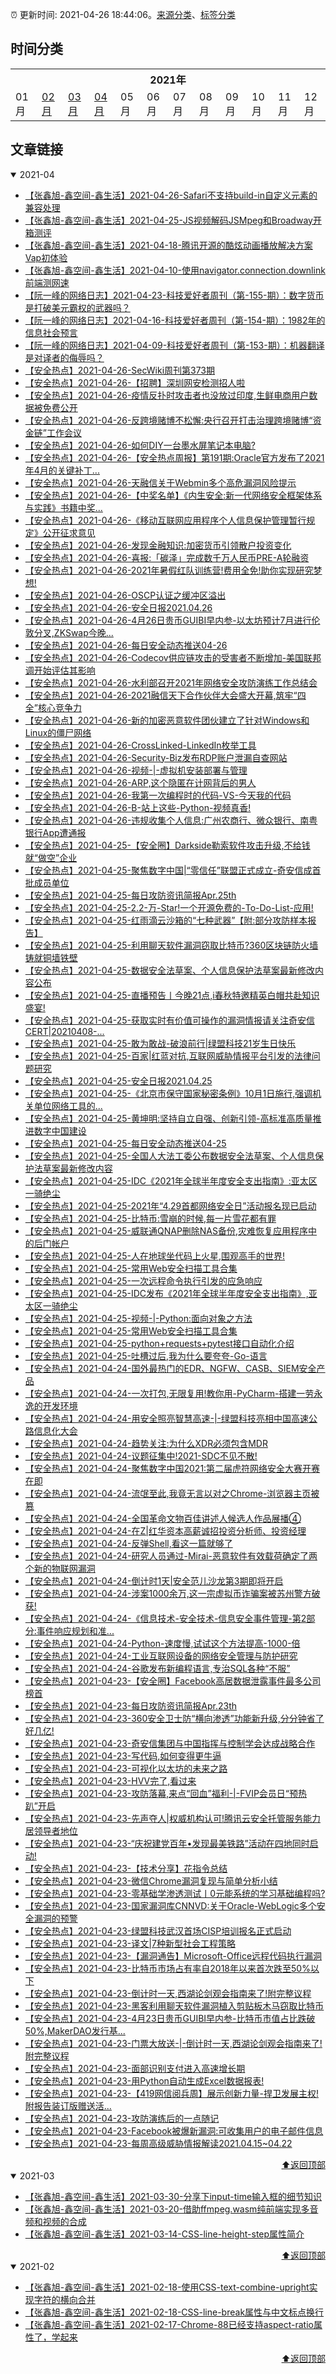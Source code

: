 :alarm_clock: 更新时间: 2021-04-26 18:44:06。[来源分类](./README.md)、[标签分类](./TAGS.md)

## 时间分类

<table>

<tr>
<th colspan="12">2021年</th>
</tr>
<tr>
<td>01月</td>
<td><a href="#2021-02">02月</a></td>
<td><a href="#2021-03">03月</a></td>
<td><a href="#2021-04">04月</a></td>
<td>05月</td>
<td>06月</td>
<td>07月</td>
<td>08月</td>
<td>09月</td>
<td>10月</td>
<td>11月</td>
<td>12月</td>
</tr>

</table>

## 文章链接

<details open>
<summary id="2021-04">
 2021-04
</summary>


- [【张鑫旭-鑫空间-鑫生活】2021-04-26-Safari不支持build-in自定义元素的兼容处理](https://www.zhangxinxu.com/wordpress/2021/04/safari-buildin-custom-element-polyfill/) 
- [【张鑫旭-鑫空间-鑫生活】2021-04-25-JS视频解码JSMpeg和Broadway开箱测评](https://www.zhangxinxu.com/wordpress/2021/04/js-video-decode-jsmpeg-broadway/) 
- [【张鑫旭-鑫空间-鑫生活】2021-04-18-腾讯开源的酷炫动画播放解决方案Vap初体验](https://www.zhangxinxu.com/wordpress/2021/04/tencent-vap-%e8%a7%86%e9%a2%91%e5%8a%a8%e7%94%bb/) 
- [【张鑫旭-鑫空间-鑫生活】2021-04-10-使用navigator.connection.downlink前端测网速](https://www.zhangxinxu.com/wordpress/2021/04/navigator-connection-downlink/) 
- [【阮一峰的网络日志】2021-04-23-科技爱好者周刊（第-155-期）：数字货币是打破美元霸权的武器吗？](http://www.ruanyifeng.com/blog/2021/04/weekly-issue-155.html) 
- [【阮一峰的网络日志】2021-04-16-科技爱好者周刊（第-154-期）：1982年的信息社会预言](http://www.ruanyifeng.com/blog/2021/04/weekly-issue-154.html) 
- [【阮一峰的网络日志】2021-04-09-科技爱好者周刊（第-153-期）：机器翻译是对译者的侮辱吗？](http://www.ruanyifeng.com/blog/2021/04/weekly-issue-153.html) 
- [【安全热点】2021-04-26-SecWiki周刊第373期](https://sec.thief.one/article_content?a_id=e5910f09365aca6eca08b86376c0802a) 
- [【安全热点】2021-04-26-【招聘】深圳网安检测招人啦](https://sec.thief.one/article_content?a_id=ad9c35657942c0f0944282a1eb808621) 
- [【安全热点】2021-04-26-疫情反扑时攻击者也没放过印度,生鲜电商用户数据被免费公开](https://sec.thief.one/article_content?a_id=778797bdbb1c9d668481b04f869a5214) 
- [【安全热点】2021-04-26-反跨境赌博不松懈:央行召开打击治理跨境赌博“资金链”工作会议](https://sec.thief.one/article_content?a_id=c3632191e234bb87241154e906f8ab46) 
- [【安全热点】2021-04-26-如何DIY一台墨水屏笔记本电脑?](https://sec.thief.one/article_content?a_id=44cec4bc5d14ef9948661ef4c2af147f) 
- [【安全热点】2021-04-26-【安全热点周报】第191期:Oracle官方发布了2021年4月的关键补丁...](https://sec.thief.one/article_content?a_id=65015964a562f4ed6108ef8831a041e2) 
- [【安全热点】2021-04-26-天融信关于Webmin多个高危漏洞风险提示](https://sec.thief.one/article_content?a_id=5d5095a97a77ebfa4fa15935cf18c062) 
- [【安全热点】2021-04-26-【中奖名单】《内生安全:新一代网络安全框架体系与实践》书籍中奖...](https://sec.thief.one/article_content?a_id=c46aa10002f96c9806b5892cde80b91e) 
- [【安全热点】2021-04-26-《移动互联网应用程序个人信息保护管理暂行规定》公开征求意见](https://sec.thief.one/article_content?a_id=e85eb65bc8a1e92483253a95abffe069) 
- [【安全热点】2021-04-26-发现金融知识:加密货币引领散户投资变化](https://sec.thief.one/article_content?a_id=11440fb6069ea09d3b091f91bf11b249) 
- [【安全热点】2021-04-26-喜报:「碳泽」完成数千万人民币PRE-A轮融资](https://sec.thief.one/article_content?a_id=a9f0bffce2b6769d45dafac6cf30242d) 
- [【安全热点】2021-04-26-2021年暑假红队训练营!费用全免!助你实现研究梦想!](https://sec.thief.one/article_content?a_id=e97b9cc60c3556e3f54d80a1a92d2272) 
- [【安全热点】2021-04-26-OSCP认证之缓冲区溢出](https://sec.thief.one/article_content?a_id=78bfe9a1a1864ba0a9b8a05d50c687e9) 
- [【安全热点】2021-04-26-安全日报2021.04.26](https://sec.thief.one/article_content?a_id=ac7638b140dc78de8f43dff38eefede5) 
- [【安全热点】2021-04-26-4月26日贵币GUIBI早内参-以太坊预计7月进行伦敦分叉,ZKSwap今晚...](https://sec.thief.one/article_content?a_id=c86f2e21b26d0db1818274b3c44dcf15) 
- [【安全热点】2021-04-26-每日安全动态推送04-26](https://sec.thief.one/article_content?a_id=e7202f23db7e50b7507364f6d4f9aa60) 
- [【安全热点】2021-04-26-Codecov供应链攻击的受害者不断增加-美国联邦调开始评估其影响](https://sec.thief.one/article_content?a_id=b839265063ee04961758e2968ff31a95) 
- [【安全热点】2021-04-26-水利部召开2021年网络安全攻防演练工作总结会](https://sec.thief.one/article_content?a_id=e999db1d9dbb61e96ebc3ce4c803a965) 
- [【安全热点】2021-04-26-2021融信天下合作伙伴大会盛大开幕,筑牢“四全”核心竞争力](https://sec.thief.one/article_content?a_id=e8fc37a48ec5b8e72b880f8f69316338) 
- [【安全热点】2021-04-26-新的加密恶意软件团伙建立了针对Windows和Linux的僵尸网络](https://sec.thief.one/article_content?a_id=0890bc3a664a41569ae74c065d65693d) 
- [【安全热点】2021-04-26-CrossLinked-LinkedIn枚举工具](https://sec.thief.one/article_content?a_id=b6d358f2ede861550b1c5c68eff3a866) 
- [【安全热点】2021-04-26-Security-Biz发布RDP账户泄漏自查网站](https://sec.thief.one/article_content?a_id=e11d5d96dc61ed252d78dc5fe0c9583e) 
- [【安全热点】2021-04-26-视频-|-虚拟机安装部署与管理](https://sec.thief.one/article_content?a_id=7ec5df06761b11be2ea8ec5e425cac5c) 
- [【安全热点】2021-04-26-ARP,这个隐匿在计网背后的男人](https://sec.thief.one/article_content?a_id=7ecedc7e8cfc0b6c84525db0fce38aac) 
- [【安全热点】2021-04-26-我第一次编程时的代码-VS-今天我的代码](https://sec.thief.one/article_content?a_id=31314de3bd3d467b991d7865fccc032e) 
- [【安全热点】2021-04-26-B-站上这些-Python-视频真香!](https://sec.thief.one/article_content?a_id=263a099b83fc6cc3a3ee2c7f813fc468) 
- [【安全热点】2021-04-26-违规收集个人信息:广州农商行、微众银行、南粤银行App遭通报](https://sec.thief.one/article_content?a_id=b3def54376ec03669859c2e26783fe75) 
- [【安全热点】2021-04-25-【安全圈】Darkside勒索软件攻击升级,不给钱就“做空”企业](https://sec.thief.one/article_content?a_id=48580c1ed8d71e068d57c90a0d770a18) 
- [【安全热点】2021-04-25-聚焦数字中国|“零信任”联盟正式成立-奇安信成首批成员单位](https://sec.thief.one/article_content?a_id=14f8f592565fe3426d5a7699a73c9354) 
- [【安全热点】2021-04-25-每日攻防资讯简报Apr.25th](https://sec.thief.one/article_content?a_id=d20c8b619463ec0f68d61637591aac31) 
- [【安全热点】2021-04-25-2.2-万-Star!一个开源免费的-To-Do-List-应用!](https://sec.thief.one/article_content?a_id=b860ee04507f59abec57162a61f96d84) 
- [【安全热点】2021-04-25-红雨滴云沙箱的“七种武器”【附:部分攻防样本报告】](https://sec.thief.one/article_content?a_id=ee000abbc841f56e3e933a77d983f2c7) 
- [【安全热点】2021-04-25-利用聊天软件漏洞窃取比特币?360区块链防火墙铸就铜墙铁壁](https://sec.thief.one/article_content?a_id=6e42558b4a8431d5d31d5ab99d965c31) 
- [【安全热点】2021-04-25-数据安全法草案、个人信息保护法草案最新修改内容公布](https://sec.thief.one/article_content?a_id=f24bd0ea2f809d375e9a796b9bf5c0e1) 
- [【安全热点】2021-04-25-直播预告丨今晚21点,i春秋特邀精英白帽共赴知识盛宴!](https://sec.thief.one/article_content?a_id=a3125ff590095b945dc91db78b07f1fa) 
- [【安全热点】2021-04-25-获取实时有价值可操作的漏洞情报请关注奇安信CERT|20210408-...](https://sec.thief.one/article_content?a_id=8049940d223bb059e8c412a659055647) 
- [【安全热点】2021-04-25-敢为敢战-破浪前行|绿盟科技21岁生日快乐](https://sec.thief.one/article_content?a_id=61de0ccd6b89b62ce901fe4e2cb9ff29) 
- [【安全热点】2021-04-25-百家|红蓝对抗,互联网威胁情报平台引发的法律问题研究](https://sec.thief.one/article_content?a_id=aa951f982b54ea4c16d9e7e16037edf1) 
- [【安全热点】2021-04-25-安全日报2021.04.25](https://sec.thief.one/article_content?a_id=f0e404b83547598bdda27692a08387fa) 
- [【安全热点】2021-04-25-《北京市保守国家秘密条例》10月1日施行,强调机关单位网络工具的...](https://sec.thief.one/article_content?a_id=365f0dbf2b1d57e9826cc211c59f6ada) 
- [【安全热点】2021-04-25-黄坤明:坚持自立自强、创新引领-高标准高质量推进数字中国建设](https://sec.thief.one/article_content?a_id=149747b1d2c019aff5ae0fbc89d52615) 
- [【安全热点】2021-04-25-每日安全动态推送04-25](https://sec.thief.one/article_content?a_id=0f2368e6c2db27115b5bed38d00961dd) 
- [【安全热点】2021-04-25-全国人大法工委公布数据安全法草案、个人信息保护法草案最新修改内容](https://sec.thief.one/article_content?a_id=445ef418ebcfb350edc75b1f17905216) 
- [【安全热点】2021-04-25-IDC《2021年全球半年度安全支出指南》:亚太区一骑绝尘](https://sec.thief.one/article_content?a_id=bb7c4779d216a05e31eb4a85243bf602) 
- [【安全热点】2021-04-25-2021年“4.29首都网络安全日”活动报名现已启动](https://sec.thief.one/article_content?a_id=0c6a12c03f3aa522d9b302297c2217e3) 
- [【安全热点】2021-04-25-比特币:雪崩的时候,每一片雪花都有罪](https://sec.thief.one/article_content?a_id=8cd29f3bcbe2c265d7b86ba52af666c5) 
- [【安全热点】2021-04-25-威联通Q​​NAP删除NAS备份,灾难恢复应用程序中的后门帐户](https://sec.thief.one/article_content?a_id=f3389e79b25a126ae458867d9905fa71) 
- [【安全热点】2021-04-25-人在地球坐代码上火星,围观高手的世界!](https://sec.thief.one/article_content?a_id=de4801c9180af82b5c012b50a7ec9f52) 
- [【安全热点】2021-04-25-常用Web安全扫描工具合集](https://sec.thief.one/article_content?a_id=7cba3000dc0e5bb44939fb3dca83ad73) 
- [【安全热点】2021-04-25-一次远程命令执行引发的应急响应](https://sec.thief.one/article_content?a_id=801c5f5f3072b55c8192e9d7728689c9) 
- [【安全热点】2021-04-25-IDC发布《2021年全球半年度安全支出指南》,亚太区一骑绝尘](https://sec.thief.one/article_content?a_id=e4f914205f4a0c64740d2ed1fd78b6f8) 
- [【安全热点】2021-04-25-视频-|-Python:面向对象之方法](https://sec.thief.one/article_content?a_id=c6e39f4e4ab38f219a5e9432fb3a3d2b) 
- [【安全热点】2021-04-25-常用Web安全扫描工具合集](https://sec.thief.one/article_content?a_id=1c7f760eab2fae3134f0502c9949be7e) 
- [【安全热点】2021-04-25-python+requests+pytest接口自动化介绍](https://sec.thief.one/article_content?a_id=62728043ac04088927640adaf76a8cf1) 
- [【安全热点】2021-04-25-吐槽过后,我为什么要夸夸-Go-语言](https://sec.thief.one/article_content?a_id=94063e980f6be2f7f1beff825f20fb2c) 
- [【安全热点】2021-04-24-国外最热门的EDR、NGFW、CASB、SIEM安全产品](https://sec.thief.one/article_content?a_id=469245c8997a6736bce49a005563abb1) 
- [【安全热点】2021-04-24-一次打包,无限复用!教你用-PyCharm-搭建一劳永逸的开发环境](https://sec.thief.one/article_content?a_id=30dc61dd2a26b47924ed1d96c18a2600) 
- [【安全热点】2021-04-24-用安全照亮智慧高速-|-绿盟科技亮相中国高速公路信息化大会](https://sec.thief.one/article_content?a_id=e2228d5c5f3f4af1ba48bd46c8908a08) 
- [【安全热点】2021-04-24-趋势关注:为什么XDR必须包含MDR](https://sec.thief.one/article_content?a_id=a9311a93dfc2b8558d833ddb3db511d2) 
- [【安全热点】2021-04-24-议题征集中!2021-SDC不见不散!](https://sec.thief.one/article_content?a_id=767f406cda735de4617907c829ad9cd6) 
- [【安全热点】2021-04-24-聚焦数字中国2021:第二届虎符网络安全大赛开赛在即](https://sec.thief.one/article_content?a_id=567326b6aab0581875a989f039d7630b) 
- [【安全热点】2021-04-24-流氓至此,我竟无言以对之Chrome-浏览器主页被篡](https://sec.thief.one/article_content?a_id=907c1837cdac8025a2d0b7ecfe3231e6) 
- [【安全热点】2021-04-24-全国革命文物百佳讲述人候选人作品展播④](https://sec.thief.one/article_content?a_id=89df0c272782038d2d2414b16c6c8a61) 
- [【安全热点】2021-04-24-在Z|红华资本高薪诚招投资分析师、投资经理](https://sec.thief.one/article_content?a_id=f440416fb6ce895445eadd53cb54f662) 
- [【安全热点】2021-04-24-反弹Shell,看这一篇就够了](https://sec.thief.one/article_content?a_id=21ed394b17c09888c4aabf7c3c0e64f6) 
- [【安全热点】2021-04-24-研究人员通过-Mirai-恶意软件有效载荷确定了两个新的物联网漏洞](https://sec.thief.one/article_content?a_id=5d6ff53bf010fed2c403daf395d16825) 
- [【安全热点】2021-04-24-倒计时1天|安全范儿沙龙第3期即将开启](https://sec.thief.one/article_content?a_id=360b785850652adb1f24312beb84a031) 
- [【安全热点】2021-04-24-涉案1000余万,这一宗虚拟币诈骗案被苏州警方破获!](https://sec.thief.one/article_content?a_id=5bb2889ca2e071daaf89310170a20f37) 
- [【安全热点】2021-04-24-《信息技术-安全技术-信息安全事件管理-第2部分:事件响应规划和准...](https://sec.thief.one/article_content?a_id=d39b36b27dbd2e22e9541a9ea70c4215) 
- [【安全热点】2021-04-24-Python-速度慢,试试这个方法提高-1000-倍](https://sec.thief.one/article_content?a_id=2117fad0840aea866fcc430671cc38e5) 
- [【安全热点】2021-04-24-工业互联网设备的网络安全管理与防护研究](https://sec.thief.one/article_content?a_id=b26ce2da53c39c083d7fadd6adc40729) 
- [【安全热点】2021-04-24-谷歌发布新编程语言,专治SQL各种“不服”](https://sec.thief.one/article_content?a_id=8cf430cdf26cfbde6f5b26ff5d6a3a1f) 
- [【安全热点】2021-04-23-【安全圈】Facebook高居数据泄露事件最多公司榜首](https://sec.thief.one/article_content?a_id=11441c958d92ff23d7bf77d02a617714) 
- [【安全热点】2021-04-23-每日攻防资讯简报Apr.23th](https://sec.thief.one/article_content?a_id=35569e14910030ba915d8f3ce720ad0b) 
- [【安全热点】2021-04-23-360安全卫士防“横向渗透”功能新升级,分分钟省了好几亿!](https://sec.thief.one/article_content?a_id=36a5cbd4fb50549122dfb472122c3843) 
- [【安全热点】2021-04-23-奇安信集团与中国指挥与控制学会达成战略合作](https://sec.thief.one/article_content?a_id=0944d6b033a854cdcaf844c536920e46) 
- [【安全热点】2021-04-23-写代码,如何变得更牛逼](https://sec.thief.one/article_content?a_id=f6a33e9e786e366ced1a4127366d2f9f) 
- [【安全热点】2021-04-23-可视化以太坊的未来之路](https://sec.thief.one/article_content?a_id=17225d69ded7111c0b7d4920b851db2b) 
- [【安全热点】2021-04-23-HVV完了,看过来](https://sec.thief.one/article_content?a_id=208479c0ffa7469049fa41cd59cd3bf5) 
- [【安全热点】2021-04-23-攻防落幕,来点“回血”福利-|-FVIP会员日“预热趴”开启](https://sec.thief.one/article_content?a_id=70350bda164e6799a1f434e45401a7fe) 
- [【安全热点】2021-04-23-先声夺人|权威机构认可!腾讯云安全托管服务能力居领导者地位](https://sec.thief.one/article_content?a_id=671a67015dcbb0ef004ac128d8270375) 
- [【安全热点】2021-04-23-“庆祝建党百年•发现最美铁路”活动在四地同时启动!](https://sec.thief.one/article_content?a_id=8eab32de9956eff98dc8d31a47c82473) 
- [【安全热点】2021-04-23-【技术分享】花指令总结](https://sec.thief.one/article_content?a_id=3d90555673a5d723809de15a9c19d59d) 
- [【安全热点】2021-04-23-微信Chrome漏洞复现与简单分析小结](https://sec.thief.one/article_content?a_id=c305b72b74312138b2840b9f8701dc8b) 
- [【安全热点】2021-04-23-零基础学渗透测试丨0元能系统的学习基础编程吗?](https://sec.thief.one/article_content?a_id=b19ecb3859e07db6dcbbadd2d9c0cbae) 
- [【安全热点】2021-04-23-国家漏洞库CNNVD:关于Oracle-WebLogic多个安全漏洞的预警](https://sec.thief.one/article_content?a_id=0d88bf9e3dd212d66902b07637e9a3ea) 
- [【安全热点】2021-04-23-绿盟科技武汉首场CISP培训报名正式启动](https://sec.thief.one/article_content?a_id=df5375a10faa598c2fc3fc5962301b78) 
- [【安全热点】2021-04-23-译文|7种新型社会工程策略](https://sec.thief.one/article_content?a_id=6b935fb19c6f3199514b5bc1e78cac95) 
- [【安全热点】2021-04-23-【漏洞通告】Microsoft-Office远程代码执行漏洞](https://sec.thief.one/article_content?a_id=77db954b08462febfb90ed8d711d4589) 
- [【安全热点】2021-04-23-比特币市场占有率自2018年以来首次跌至50%以下](https://sec.thief.one/article_content?a_id=87cee3ab821dee417e4c00a0a3824680) 
- [【安全热点】2021-04-23-倒计时一天,西湖论剑观会指南来了!附完整议程](https://sec.thief.one/article_content?a_id=5387a409c7ff5b9c7d7cf7d57368469c) 
- [【安全热点】2021-04-23-黑客利用聊天软件漏洞植入剪贴板木马窃取比特币](https://sec.thief.one/article_content?a_id=fc1082c1c4a1d6371499f0a28ff1ee48) 
- [【安全热点】2021-04-23-4月23日贵币GUIBI早内参-比特币市值占比跌破50%,MakerDAO发行基...](https://sec.thief.one/article_content?a_id=5fe201cd57e664a02a385e9914787d24) 
- [【安全热点】2021-04-23-门票大放送-|-倒计时一天,西湖论剑观会指南来了!附完整议程](https://sec.thief.one/article_content?a_id=d1a3d27b94eb55074f6a22d8b721a97a) 
- [【安全热点】2021-04-23-面部识别支付进入高速增长期](https://sec.thief.one/article_content?a_id=6438fcda5104f167faa8985befce12a0) 
- [【安全热点】2021-04-23-用Python自动生成Excel数据报表!](https://sec.thief.one/article_content?a_id=8e6248454abbf243912901ab9c30558b) 
- [【安全热点】2021-04-23-【419网信阅兵周】展示创新力量-捍卫发展主权!附报告装订版赠送活...](https://sec.thief.one/article_content?a_id=333b151e2026b0e634621997f3b467b1) 
- [【安全热点】2021-04-23-攻防演练后的一点随记](https://sec.thief.one/article_content?a_id=abd5c371a4ac7053e1c5acd60819407d) 
- [【安全热点】2021-04-23-Facebook被爆新漏洞:可收集用户的电子邮件信息](https://sec.thief.one/article_content?a_id=9b139623fd8a1cc23915f0effbff9299) 
- [【安全热点】2021-04-23-每周高级威胁情报解读2021.04.15~04.22](https://sec.thief.one/article_content?a_id=e73995c1ff02ce9680f3ece893a2fa24) 

<div align="right"><a href="#时间分类">⬆返回顶部</a></div>
</details>

<details open>
<summary id="2021-03">
 2021-03
</summary>


- [【张鑫旭-鑫空间-鑫生活】2021-03-30-分享下input-time输入框的细节知识](https://www.zhangxinxu.com/wordpress/2021/03/input-time/) 
- [【张鑫旭-鑫空间-鑫生活】2021-03-20-借助ffmpeg.wasm纯前端实现多音频和视频的合成](https://www.zhangxinxu.com/wordpress/2021/03/ffmpeg-wasm-audio-video-merge/) 
- [【张鑫旭-鑫空间-鑫生活】2021-03-14-CSS-line-height-step属性简介](https://www.zhangxinxu.com/wordpress/2021/03/css-line-height-step/) 

<div align="right"><a href="#时间分类">⬆返回顶部</a></div>
</details>

<details open>
<summary id="2021-02">
 2021-02
</summary>


- [【张鑫旭-鑫空间-鑫生活】2021-02-18-使用CSS-text-combine-upright实现字符的横向合并](https://www.zhangxinxu.com/wordpress/2021/02/css-text-combine-upright/) 
- [【张鑫旭-鑫空间-鑫生活】2021-02-18-CSS-line-break属性与中文标点换行](https://www.zhangxinxu.com/wordpress/2021/02/css-line-break/) 
- [【张鑫旭-鑫空间-鑫生活】2021-02-17-Chrome-88已经支持aspect-ratio属性了，学起来](https://www.zhangxinxu.com/wordpress/2021/02/css-aspect-ratio/) 

<div align="right"><a href="#时间分类">⬆返回顶部</a></div>
</details>

